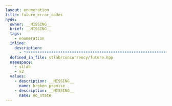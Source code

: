 ```yaml
---
layout: enumeration
title: future_error_codes
hyde:
  owner: __MISSING__
  brief: __MISSING__
  tags:
    - enumeration
  inline:
    description:
      - "***********************************************************************************************"
  defined_in_file: stlab/concurrency/future.hpp
  namespace:
    - stlab
    - v3
  values:
    - description: __MISSING__
      name: broken_promise
    - description: __MISSING__
      name: no_state
---
```

